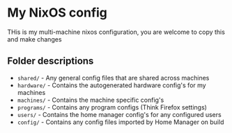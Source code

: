 # My NixOS config
THis is my multi-machine nixos configuration, you are welcome to copy this and make changes

## Folder descriptions
- `shared/` - Any general config files that are shared across machines
- `hardware/` - Contains the autogenerated hardware config's for my machines
- `machines/` - Contains the machine specific config's
- `programs/` - Contains any program configs (Think Firefox settings)
- `users/` - Contains the home manager config's for any configured users
- `config/` - Contains any config files imported by Home Manager on build
